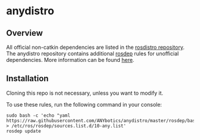 # anydistro

## Overview

All official non-catkin dependencies are listed in the [rosdistro repository](https://github.com/ros/rosdistro/blob/master/rosdep/base.yaml).
The anydistro repository contains additional [rosdep](http://wiki.ros.org/rosdep) rules for unofficial dependencies.
More information can be found [here](http://docs.ros.org/independent/api/rosdep/html/contributing_rules.html).

## Installation

Cloning this repo is not necessary, unless you want to modify it.

To use these rules, run the following command in your console:

    sudo bash -c 'echo "yaml https://raw.githubusercontent.com/ANYbotics/anydistro/master/rosdep/base.yaml" > /etc/ros/rosdep/sources.list.d/10-any.list'
    rosdep update

